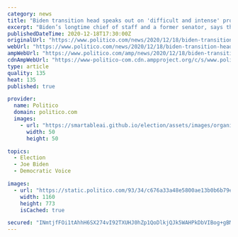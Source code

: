 ```yaml
---
category: news
title: "Biden transition head speaks out on 'difficult and intense' process"
excerpt: "Biden’s longtime chief of staff and a former senator, says that leading Biden’s transition team “has been the most difficult and intense workload that I've ever experienced.” \"I thought we [saw] the most difficult transition because of the Great Recession,"
publishedDateTime: 2020-12-18T17:30:00Z
originalUrl: "https://www.politico.com/news/2020/12/18/biden-transition-head-speaks-out-448145"
webUrl: "https://www.politico.com/news/2020/12/18/biden-transition-head-speaks-out-448145"
ampWebUrl: "https://www.politico.com/amp/news/2020/12/18/biden-transition-head-speaks-out-448145"
cdnAmpWebUrl: "https://www-politico-com.cdn.ampproject.org/c/s/www.politico.com/amp/news/2020/12/18/biden-transition-head-speaks-out-448145"
type: article
quality: 135
heat: 135
published: true

provider:
  name: Politico
  domain: politico.com
  images:
    - url: "https://smartableai.github.io/election/assets/images/organizations/politico.com-50x50.jpg"
      width: 50
      height: 50

topics:
  - Election
  - Joe Biden
  - Democratic Voice

images:
  - url: "https://static.politico.com/93/34/c676a33a48e5800ae13b0b6b79e3/ted-kaufman-773-ap.jpg"
    width: 1160
    height: 773
    isCached: true

secured: "INmtjfFOi1tAhhH6SX274vI92TXUHJ0hZp1QoDlkjQJk5WAHPkDbVIBog+gBMBnwhsPyU2r7uAV21ZDxWm0sUjan3DF4B4UbuGxiJEbP8huyGny6c8cOB7M9r4ruKhigq9+QRKHBFu/6z0ECDmedL4t3OVcvOQ/WqrJfGovFMXtkSuAxrrKHhQJ+Wmb7IZgP11m9+SaOQRZzqyP2qvr/CQtfX55GIqE/73GZ4CGyw1hEACStt9ZT+TM0xQcArVEye6f89xFHuvpiIRUVk73GktOyq6BNsoPFPpnfJOxwaIKxJPX0k6cZdP8GvJhzDjN4m+i9NltnQ6ye+b3fPFrDT1wCa+z9GH0AF4Dtza6gnQY=;B/sZunxAmgRJaypONNduoA=="
---
```


